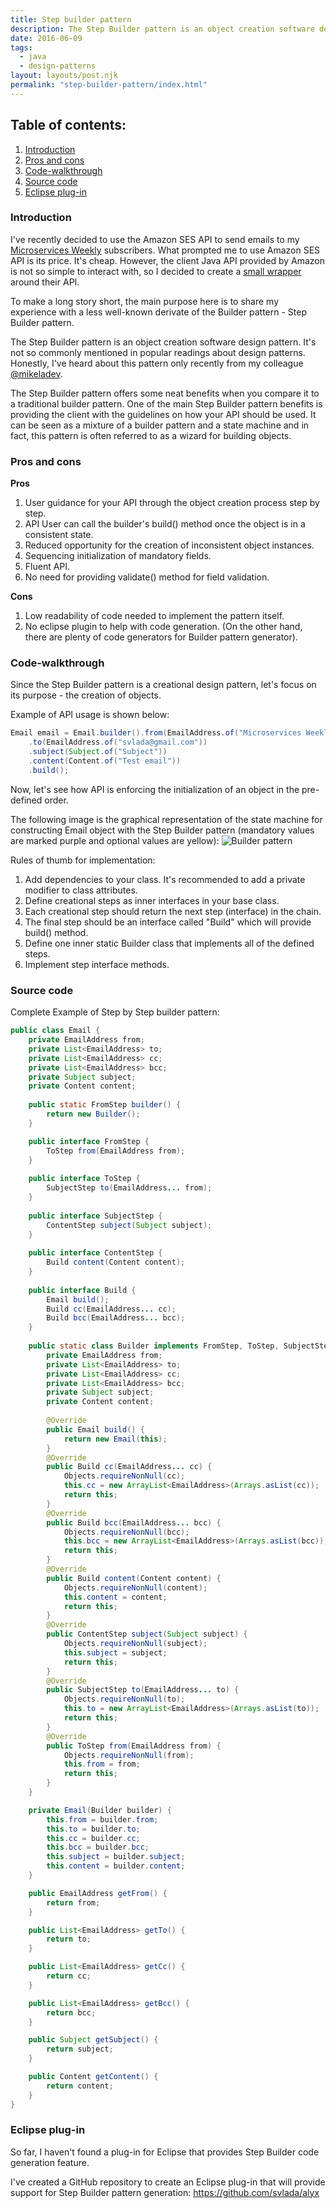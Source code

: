 ```yaml
---
title: Step builder pattern
description: The Step Builder pattern is an object creation software design pattern.
date: 2016-06-09
tags:
  - java
  - design-patterns
layout: layouts/post.njk
permalink: "step-builder-pattern/index.html"
---
```


## Table of contents:
1. <a title="Introduction: Step builder pattern" href="#introduction">Introduction</a>
2. <a title="Pros and cons about step builder pattern" href="#step-builder-pattern-pros-and-cons">Pros and cons</a>
3. <a title="Code walkthrough" href="#code-walkthrough">Code-walkthrough</a>
4. <a title="Source code" href="#source-code">Source code</a>
5. <a title="Eclipse plug-in" href="#eclipse-plugin">Eclipse plug-in</a>

### <a name="introduction" id="introduction">Introduction</a>
I've recently decided to use the Amazon SES API to send emails to my [Microservices Weekly](http://microservicesweekly.com) subscribers. What prompted me to use Amazon SES API is its price. It's cheap. However, the client Java API provided by Amazon is not so simple to interact with, so I decided to create a [small wrapper](https://github.com/svlada/ziggy) around their API.

To make a long story short, the main purpose here is to share my experience with a less well-known derivate of the Builder pattern - Step Builder pattern.

The Step Builder pattern is an object creation software design pattern. It's not so commonly mentioned in popular readings about design patterns. Honestly, I've heard about this pattern only recently from my colleague [@mikeladev](https://twitter.com/mikeladev).

The Step Builder pattern offers some neat benefits when you compare it to a traditional builder pattern. One of the main Step Builder pattern benefits is providing the client with the guidelines on how your API should be used. It can be seen as a mixture of a builder pattern and a state machine and in fact, this pattern is often referred to as a wizard for building objects. 

### <a name="step-builder-pattern-pros-and-cons" id="step-builder-pattern-pros-and-cons">Pros and cons</a>

**Pros**

1. User guidance for your API through the object creation process step by step.
2. API User can call the builder's build() method once the object is in a consistent state.
3. Reduced opportunity for the creation of inconsistent object instances.
4. Sequencing initialization of mandatory fields.
5. Fluent API.
6. No need for providing validate() method for field validation.

**Cons**

1. Low readability of code needed to implement the pattern itself.
2. No eclipse plugin to help with code generation. (On the other hand, there are plenty of code generators for Builder pattern generator).

### <a name="code-walkthrough" id="code-walkthrough">Code-walkthrough</a>
Since the Step Builder pattern is a creational design pattern, let's focus on its purpose - the creation of objects.

Example of API usage is shown below:

```java
Email email = Email.builder().from(EmailAddress.of("Microservices Weekly <mw@microservicesweekly.com>"))
	.to(EmailAddress.of("svlada@gmail.com"))
	.subject(Subject.of("Subject"))
	.content(Content.of("Test email"))
	.build();
```

Now, let's see how API is enforcing the initialization of an object in the pre-defined order.

The following image is the graphical representation of the state machine for constructing Email object with the Step Builder pattern (mandatory values are marked purple and optional values are yellow):
![Builder pattern](/img/step-builder/step-builder.png)

Rules of thumb for implementation:

1. Add dependencies to your class. It's recommended to add a private modifier to class attributes.
2. Define creational steps as inner interfaces in your base class. 
3. Each creational step should return the next step (interface) in the chain.
4. The final step should be an interface called "Build" which will provide build() method.
5. Define one inner static Builder class that implements all of the defined steps.
6. Implement step interface methods.

### <a name="source-code" id="source-code">Source code</a>
Complete Example of Step by Step builder pattern:

```java
public class Email {
	private EmailAddress from;
	private List<EmailAddress> to;
	private List<EmailAddress> cc;
	private List<EmailAddress> bcc;
	private Subject subject;
	private Content content;
	
	public static FromStep builder() {
		return new Builder();
	}

	public interface FromStep {
		ToStep from(EmailAddress from);
	}
	
	public interface ToStep {
		SubjectStep to(EmailAddress... from);
	}
	
	public interface SubjectStep {
		ContentStep subject(Subject subject);
	}
	
	public interface ContentStep {
		Build content(Content content);
	}
	
	public interface Build {
		Email build();
		Build cc(EmailAddress... cc);
		Build bcc(EmailAddress... bcc);
	}
	
	public static class Builder implements FromStep, ToStep, SubjectStep, ContentStep, Build {
		private EmailAddress from;
		private List<EmailAddress> to;
		private List<EmailAddress> cc;
		private List<EmailAddress> bcc;
		private Subject subject;
		private Content content;
		
		@Override
		public Email build() {
			return new Email(this);
		}
		@Override
		public Build cc(EmailAddress... cc) {
			Objects.requireNonNull(cc);
			this.cc = new ArrayList<EmailAddress>(Arrays.asList(cc));
			return this;
		}
		@Override
		public Build bcc(EmailAddress... bcc) {
			Objects.requireNonNull(bcc);
			this.bcc = new ArrayList<EmailAddress>(Arrays.asList(bcc));
			return this;
		}
		@Override
		public Build content(Content content) {
			Objects.requireNonNull(content);
			this.content = content;
			return this;
		}
		@Override
		public ContentStep subject(Subject subject) {
			Objects.requireNonNull(subject);
			this.subject = subject;
			return this;
		}
		@Override
		public SubjectStep to(EmailAddress... to) {
			Objects.requireNonNull(to);
			this.to = new ArrayList<EmailAddress>(Arrays.asList(to));
			return this;
		}
		@Override
		public ToStep from(EmailAddress from) {
			Objects.requireNonNull(from);
			this.from = from;
			return this;
		}
	}

	private Email(Builder builder) {
		this.from = builder.from;
		this.to = builder.to;
		this.cc = builder.cc;
		this.bcc = builder.bcc;
		this.subject = builder.subject;
		this.content = builder.content;
	}

	public EmailAddress getFrom() {
		return from;
	}

	public List<EmailAddress> getTo() {
		return to;
	}

	public List<EmailAddress> getCc() {
		return cc;
	}

	public List<EmailAddress> getBcc() {
		return bcc;
	}

	public Subject getSubject() {
		return subject;
	}

	public Content getContent() {
		return content;
	}
}
```

### <a name="eclipse-plugin" id="eclipse-plugin">Eclipse plug-in</a>

So far, I haven't found a plug-in for Eclipse that provides Step Builder code generation feature.

I've created a GitHub repository to create an Eclipse plug-in that will provide support for Step Builder pattern generation: https://github.com/svlada/alyx
